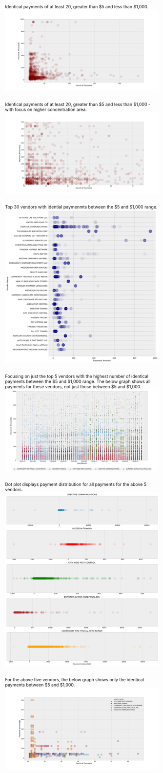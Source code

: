 <br/>
<br/>

Identical payments of at least 20, greater than $5 and less than $1,000.
![](https://github.com/mrkjhsn/City-of-Phoenix-Vendor-Payments/blob/master/visualizations/identical_payments_less_than_1000.png)
<br/>
<br/>

Identical payments of at least 20, greater than $5 and less than $1,000 - with focus on higher concentration area.
![](https://github.com/mrkjhsn/City-of-Phoenix-Vendor-Payments/blob/master/visualizations/identical_payments_less_than_1000_reduced_%24450.png)
<br/>
<br/>

Top 30 vendors with idential paymenmts between the $5 and $1,000 range.
![](https://github.com/mrkjhsn/City-of-Phoenix-Vendor-Payments/blob/master/visualizations/identical_payments_less_than_1000_top_30_vendors.png)
<br/>
<br/>

Focusing on just the top 5 vendors with the highest number of identical payments between the $5 and $1,000 range.  The below graph shows all payments for these vendors, not just those between $5 and $1,000.
![](https://github.com/mrkjhsn/City-of-Phoenix-Vendor-Payments/blob/master/visualizations/identical_payments_top_5_vendors_all_payments_graph_under_%241000.png)
<br/>
<br/>

Dot plot displays payment distribution for all payments for the above 5 vendors.
![](https://github.com/mrkjhsn/City-of-Phoenix-Vendor-Payments/blob/master/visualizations/identical_payments_top_5_vendors_distributions.png)
<br/>
<br/>

For the above five vendors, the below graph shows only the identical payments between $5 and $1,000.
![](https://github.com/mrkjhsn/City-of-Phoenix-Vendor-Payments/blob/master/visualizations/identical_payments_top_5_vendors_graph_under_%241000.png)
<br/>
<br/>
